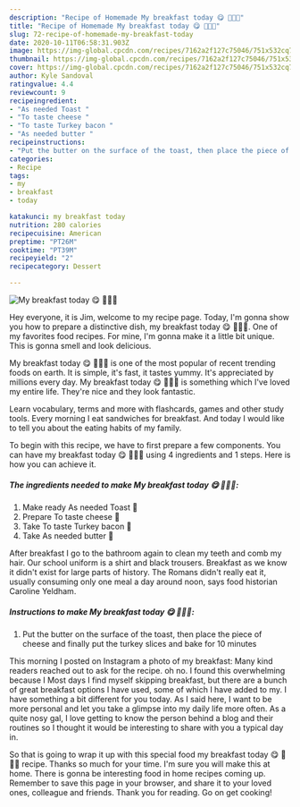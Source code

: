 ```yaml
---
description: "Recipe of Homemade My breakfast today 😋 🍞🧀🥓"
title: "Recipe of Homemade My breakfast today 😋 🍞🧀🥓"
slug: 72-recipe-of-homemade-my-breakfast-today
date: 2020-10-11T06:58:31.903Z
image: https://img-global.cpcdn.com/recipes/7162a2f127c75046/751x532cq70/my-breakfast-today-😋-🍞🧀🥓-recipe-main-photo.jpg
thumbnail: https://img-global.cpcdn.com/recipes/7162a2f127c75046/751x532cq70/my-breakfast-today-😋-🍞🧀🥓-recipe-main-photo.jpg
cover: https://img-global.cpcdn.com/recipes/7162a2f127c75046/751x532cq70/my-breakfast-today-😋-🍞🧀🥓-recipe-main-photo.jpg
author: Kyle Sandoval
ratingvalue: 4.4
reviewcount: 9
recipeingredient:
- "As needed Toast "
- "To taste cheese "
- "To taste Turkey bacon "
- "As needed butter "
recipeinstructions:
- "Put the butter on the surface of the toast, then place the piece of cheese and finally put the turkey slices and bake for 10 minutes"
categories:
- Recipe
tags:
- my
- breakfast
- today

katakunci: my breakfast today 
nutrition: 280 calories
recipecuisine: American
preptime: "PT26M"
cooktime: "PT39M"
recipeyield: "2"
recipecategory: Dessert

---
```



![My breakfast today 😋 🍞🧀🥓](https://img-global.cpcdn.com/recipes/7162a2f127c75046/751x532cq70/my-breakfast-today-😋-🍞🧀🥓-recipe-main-photo.jpg)

Hey everyone, it is Jim, welcome to my recipe page. Today, I'm gonna show you how to prepare a distinctive dish, my breakfast today 😋 🍞🧀🥓. One of my favorites food recipes. For mine, I'm gonna make it a little bit unique. This is gonna smell and look delicious.

My breakfast today 😋 🍞🧀🥓 is one of the most popular of recent trending foods on earth. It is simple, it's fast, it tastes yummy. It's appreciated by millions every day. My breakfast today 😋 🍞🧀🥓 is something which I've loved my entire life. They're nice and they look fantastic.

Learn vocabulary, terms and more with flashcards, games and other study tools. Every morning I eat sandwiches for breakfast. And today I would like to tell you about the eating habits of my family.


To begin with this recipe, we have to first prepare a few components. You can have my breakfast today 😋 🍞🧀🥓 using 4 ingredients and 1 steps. Here is how you can achieve it.

<!--inarticleads1-->

##### The ingredients needed to make My breakfast today 😋 🍞🧀🥓:

1. Make ready As needed Toast 🍞
1. Prepare To taste cheese 🧀
1. Take To taste Turkey bacon 🥓
1. Take As needed butter 🧈


After breakfast I go to the bathroom again to clean my teeth and comb my hair. Our school uniform is a shirt and black trousers. Breakfast as we know it didn&#39;t exist for large parts of history. The Romans didn&#39;t really eat it, usually consuming only one meal a day around noon, says food historian Caroline Yeldham. 

<!--inarticleads2-->

##### Instructions to make My breakfast today 😋 🍞🧀🥓:

1. Put the butter on the surface of the toast, then place the piece of cheese and finally put the turkey slices and bake for 10 minutes


This morning I posted on Instagram a photo of my breakfast: Many kind readers reached out to ask for the recipe. oh no. I found this overwhelming because I Most days I find myself skipping breakfast, but there are a bunch of great breakfast options I have used, some of which I have added to my. I have something a bit different for you today. As I said here, I want to be more personal and let you take a glimpse into my daily life more often. As a quite nosy gal, I love getting to know the person behind a blog and their routines so I thought it would be interesting to share with you a typical day in. 

So that is going to wrap it up with this special food my breakfast today 😋 🍞🧀🥓 recipe. Thanks so much for your time. I'm sure you will make this at home. There is gonna be interesting food in home recipes coming up. Remember to save this page in your browser, and share it to your loved ones, colleague and friends. Thank you for reading. Go on get cooking!
